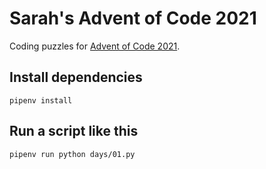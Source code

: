 # Sarah's Advent of Code 2021

Coding puzzles for [Advent of Code 2021](https://adventofcode.com).

## Install dependencies

`pipenv install`

## Run a script like this

`pipenv run python days/01.py`